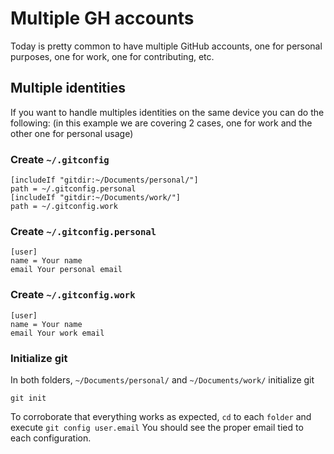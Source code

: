 # Multiple GH accounts

Today is pretty common to have multiple GitHub accounts, one for personal purposes, one for work, one for contributing, etc.

## Multiple identities

If you want to handle multiples identities on the same device you can do the following:
(in this example we are covering 2 cases, one for work and the other one for personal usage)

### Create `~/.gitconfig`

```
[includeIf "gitdir:~/Documents/personal/"]
path = ~/.gitconfig.personal
[includeIf "gitdir:~/Documents/work/"]
path = ~/.gitconfig.work
```

### Create `~/.gitconfig.personal`

```
[user]
name = Your name
email Your personal email
```

### Create `~/.gitconfig.work`

```
[user]
name = Your name
email Your work email
```

### Initialize git

In both folders, `~/Documents/personal/` and `~/Documents/work/` initialize git

```shell
git init
```

To corroborate that everything works as expected, `cd` to each `folder` and execute `git config user.email`
You should see the proper email tied to each configuration.